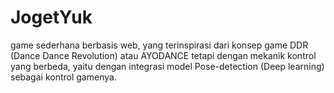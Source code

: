 # JogetYuk
game sederhana berbasis web, yang terinspirasi dari konsep game DDR (Dance Dance Revolution) atau AYODANCE tetapi dengan mekanik kontrol yang berbeda, yaitu dengan integrasi model Pose-detection (Deep learning) sebagai kontrol gamenya.
